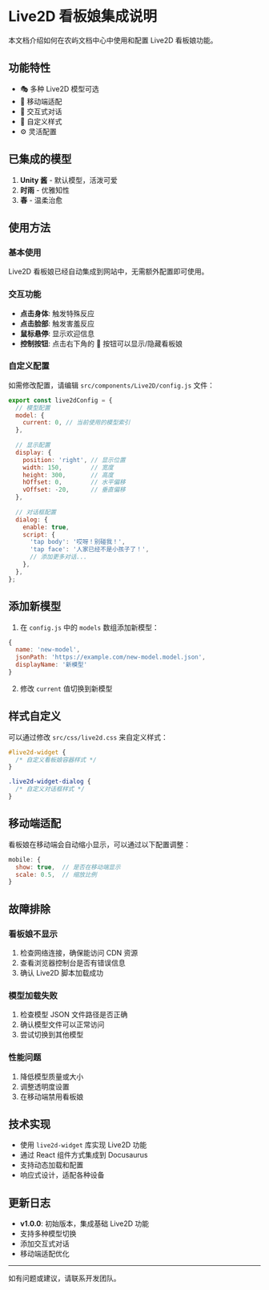 # Live2D 看板娘集成说明

本文档介绍如何在农屿文档中心中使用和配置 Live2D 看板娘功能。

## 功能特性

- 🎭 多种 Live2D 模型可选
- 📱 移动端适配
- 💬 交互式对话
- 🎨 自定义样式
- ⚙️ 灵活配置

## 已集成的模型

1. **Unity 酱** - 默认模型，活泼可爱
2. **时雨** - 优雅知性
3. **春** - 温柔治愈

## 使用方法

### 基本使用

Live2D 看板娘已经自动集成到网站中，无需额外配置即可使用。

### 交互功能

- **点击身体**: 触发特殊反应
- **点击脸部**: 触发害羞反应
- **鼠标悬停**: 显示欢迎信息
- **控制按钮**: 点击右下角的 👋 按钮可以显示/隐藏看板娘

### 自定义配置

如需修改配置，请编辑 `src/components/Live2D/config.js` 文件：

```javascript
export const live2dConfig = {
  // 模型配置
  model: {
    current: 0, // 当前使用的模型索引
  },
  
  // 显示配置
  display: {
    position: 'right', // 显示位置
    width: 150,        // 宽度
    height: 300,       // 高度
    hOffset: 0,        // 水平偏移
    vOffset: -20,      // 垂直偏移
  },
  
  // 对话框配置
  dialog: {
    enable: true,
    script: {
      'tap body': '哎呀！别碰我！',
      'tap face': '人家已经不是小孩子了！',
      // 添加更多对话...
    },
  },
};
```

## 添加新模型

1. 在 `config.js` 中的 `models` 数组添加新模型：

```javascript
{
  name: 'new-model',
  jsonPath: 'https://example.com/new-model.model.json',
  displayName: '新模型'
}
```

2. 修改 `current` 值切换到新模型

## 样式自定义

可以通过修改 `src/css/live2d.css` 来自定义样式：

```css
#live2d-widget {
  /* 自定义看板娘容器样式 */
}

.live2d-widget-dialog {
  /* 自定义对话框样式 */
}
```

## 移动端适配

看板娘在移动端会自动缩小显示，可以通过以下配置调整：

```javascript
mobile: {
  show: true,  // 是否在移动端显示
  scale: 0.5,  // 缩放比例
}
```

## 故障排除

### 看板娘不显示

1. 检查网络连接，确保能访问 CDN 资源
2. 查看浏览器控制台是否有错误信息
3. 确认 Live2D 脚本加载成功

### 模型加载失败

1. 检查模型 JSON 文件路径是否正确
2. 确认模型文件可以正常访问
3. 尝试切换到其他模型

### 性能问题

1. 降低模型质量或大小
2. 调整透明度设置
3. 在移动端禁用看板娘

## 技术实现

- 使用 `live2d-widget` 库实现 Live2D 功能
- 通过 React 组件方式集成到 Docusaurus
- 支持动态加载和配置
- 响应式设计，适配各种设备

## 更新日志

- **v1.0.0**: 初始版本，集成基础 Live2D 功能
- 支持多种模型切换
- 添加交互式对话
- 移动端适配优化

---

如有问题或建议，请联系开发团队。
